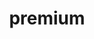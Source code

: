 ---
layout: "category-page"
title: "premium"
description: "Tải Graphic Elements: icon, pattern, UI assets."
permalink: "/category/free/"
image: "/assets/images/affiliates.jpg"
color: "#121826"
---